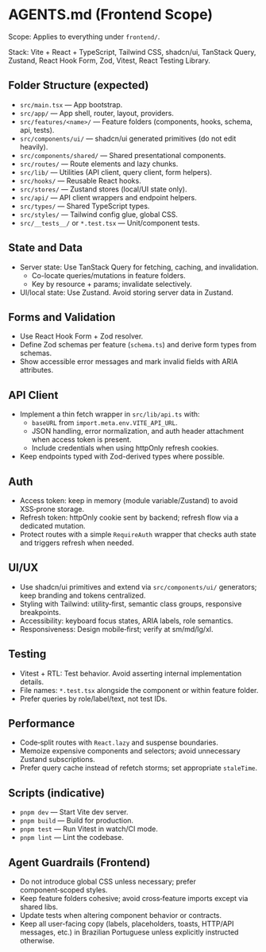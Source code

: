  # AGENTS.md (Frontend Scope)

 Scope: Applies to everything under `frontend/`.

 Stack: Vite + React + TypeScript, Tailwind CSS, shadcn/ui, TanStack Query, Zustand, React Hook Form, Zod, Vitest, React Testing Library.

 ## Folder Structure (expected)

 - `src/main.tsx` — App bootstrap.
 - `src/app/` — App shell, router, layout, providers.
 - `src/features/<name>/` — Feature folders (components, hooks, schema, api, tests).
 - `src/components/ui/` — shadcn/ui generated primitives (do not edit heavily).
 - `src/components/shared/` — Shared presentational components.
 - `src/routes/` — Route elements and lazy chunks.
 - `src/lib/` — Utilities (API client, query client, form helpers).
 - `src/hooks/` — Reusable React hooks.
 - `src/stores/` — Zustand stores (local/UI state only).
 - `src/api/` — API client wrappers and endpoint helpers.
 - `src/types/` — Shared TypeScript types.
 - `src/styles/` — Tailwind config glue, global CSS.
 - `src/__tests__/` or `*.test.tsx` — Unit/component tests.

 ## State and Data

 - Server state: Use TanStack Query for fetching, caching, and invalidation.
   - Co-locate queries/mutations in feature folders.
   - Key by resource + params; invalidate selectively.
 - UI/local state: Use Zustand. Avoid storing server data in Zustand.

 ## Forms and Validation

 - Use React Hook Form + Zod resolver.
 - Define Zod schemas per feature (`schema.ts`) and derive form types from schemas.
 - Show accessible error messages and mark invalid fields with ARIA attributes.

 ## API Client

 - Implement a thin fetch wrapper in `src/lib/api.ts` with:
   - `baseURL` from `import.meta.env.VITE_API_URL`.
   - JSON handling, error normalization, and auth header attachment when access token is present.
   - Include credentials when using httpOnly refresh cookies.
 - Keep endpoints typed with Zod-derived types where possible.

 ## Auth

 - Access token: keep in memory (module variable/Zustand) to avoid XSS‑prone storage.
 - Refresh token: httpOnly cookie sent by backend; refresh flow via a dedicated mutation.
 - Protect routes with a simple `RequireAuth` wrapper that checks auth state and triggers refresh when needed.

 ## UI/UX

 - Use shadcn/ui primitives and extend via `src/components/ui/` generators; keep branding and tokens centralized.
 - Styling with Tailwind: utility‑first, semantic class groups, responsive breakpoints.
 - Accessibility: keyboard focus states, ARIA labels, role semantics.
 - Responsiveness: Design mobile‑first; verify at sm/md/lg/xl.

 ## Testing

 - Vitest + RTL: Test behavior. Avoid asserting internal implementation details.
 - File names: `*.test.tsx` alongside the component or within feature folder.
 - Prefer queries by role/label/text, not test IDs.

 ## Performance

 - Code‑split routes with `React.lazy` and suspense boundaries.
 - Memoize expensive components and selectors; avoid unnecessary Zustand subscriptions.
 - Prefer query cache instead of refetch storms; set appropriate `staleTime`.

 ## Scripts (indicative)

 - `pnpm dev` — Start Vite dev server.
 - `pnpm build` — Build for production.
 - `pnpm test` — Run Vitest in watch/CI mode.
 - `pnpm lint` — Lint the codebase.

 ## Agent Guardrails (Frontend)

 - Do not introduce global CSS unless necessary; prefer component‑scoped styles.
 - Keep feature folders cohesive; avoid cross‑feature imports except via shared libs.
 - Update tests when altering component behavior or contracts.
 - Keep all user-facing copy (labels, placeholders, toasts, HTTP/API messages, etc.) in Brazilian Portuguese unless explicitly instructed otherwise.
